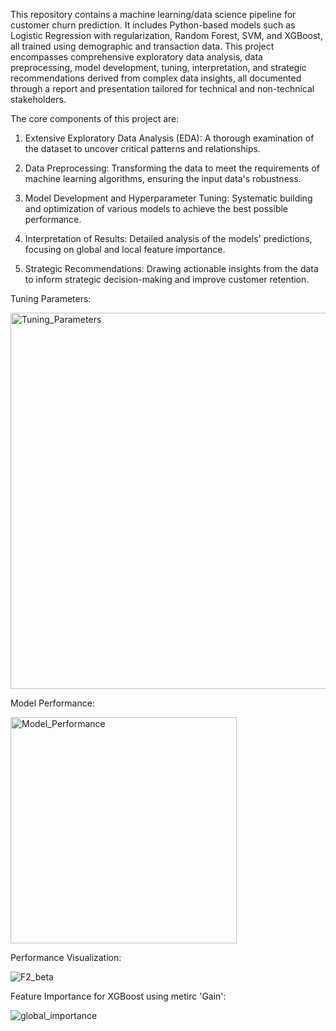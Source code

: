 This repository contains a machine learning/data science pipeline for customer churn prediction. It includes Python-based models such as Logistic Regression with regularization, Random Forest, SVM, and XGBoost, all trained using demographic and transaction data. This project encompasses comprehensive exploratory data analysis, data preprocessing, model development, tuning, interpretation, and strategic recommendations derived from complex data insights, all documented through a report and presentation tailored for technical and non-technical stakeholders.


The core components of this project are:

1. Extensive Exploratory Data Analysis (EDA): A thorough examination of the dataset to uncover critical patterns and relationships.

2. Data Preprocessing: Transforming the data to meet the requirements of machine learning algorithms, ensuring the input data's robustness.

3. Model Development and Hyperparameter Tuning: Systematic building and optimization of various models to achieve the best possible performance.

4. Interpretation of Results: Detailed analysis of the models' predictions, focusing on global and local feature importance.

5. Strategic Recommendations: Drawing actionable insights from the data to inform strategic decision-making and improve customer retention.

Tuning Parameters:

<img width="602" alt="Tuning_Parameters" src="https://github.com/ZhiruiLi1/Customer_Churn_Analysis/assets/90368869/9e707943-54e1-4e50-82aa-b2365f272a92">



Model Performance:

<img width="362" alt="Model_Performance" src="https://github.com/ZhiruiLi1/Customer_Churn_Analysis/assets/90368869/96d92636-1faf-4fc3-812c-2b2ee8a46320">



Performance Visualization:

![F2_beta](https://github.com/ZhiruiLi1/Customer_Churn_Analysis/assets/90368869/c9213735-0b2c-4502-aa8f-bd43f224f501)



Feature Importance for XGBoost using metirc 'Gain':

![global_importance](https://github.com/ZhiruiLi1/Customer_Churn_Analysis/assets/90368869/f8d92eab-c8e0-4e8d-bf78-f0dd4adf6a0c)


